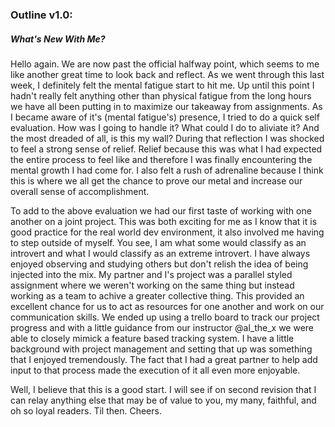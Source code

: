### Outline v1.0:

##### What's New With Me?
Hello again.  We are now past the official halfway point, which seems to me like another great time to look back and reflect.  As we went through this last week, I definitely felt the mental fatigue start to hit me.  Up until this point I hadn't really felt anything other than physical fatigue from the long hours we have all been putting in to maximize our takeaway from assignments.  As I became aware of it's (mental fatigue's) presence, I tried to do a quick self evaluation.  How was I going to handle it?  What could I do to aliviate it?  And the most dreaded of all, is this my wall?  During that reflection I was shocked to feel a strong sense of relief.  Relief because this was what I had expected the entire process to feel like and therefore I was finally encountering the mental growth I had come for.  I also felt a rush of adrenaline because I think this is where we all get the chance to prove our metal and increase our overall sense of accomplishment.

To add to the above evaluation we had our first taste of working with one another on a joint project.  This was both exciting for me as I know that it is good practice for the real world dev environment, it also involved me having to step outside of myself.  You see, I am what some would classify as an introvert and what I would classify as an extreme introvert.  I have always enjoyed observing and studying others but don't relish the idea of being injected into the mix.  My partner and I's project was a parallel styled assignment where we weren't working on the same thing but instead working as a team to achive a greater collective thing.  This provided an excellent chance for us to act as resources for one another and work on our communication skills.  We ended up using a trello board to track our project progress and with a little guidance from our instructor @al_the_x we were able to closely mimick a feature based tracking system.  I have a little background with project management and setting that up was something that I enjoyed tremendously.  The fact that I had a great partner to help add input to that process made the execution of it all even more enjoyable.

Well, I believe that this is a good start.  I will see if on second revision that I can relay anything else that may be of value to you, my many, faithful, and oh so loyal readers.  Til then. Cheers.
